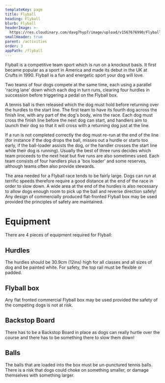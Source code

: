 ```yaml
---
templateKey: page
title: Flyball
heading: Flyball
blurb: Flyball
headerImage: >-
  https://res.cloudinary.com/davg7hyp7/image/upload/v1567676990/Flyball_-_Copy_wxnwff.png
smallHeader: true
parent: /activities
order: 3
appPath: /flyball
---
```


Flyball is a competitive team sport which is run on a knockout basis. It first became popular as a sport in America and made its debut in the UK at Crufts in 1990. Flyball is a fun and energetic sport your dog will love.

Two teams of four dogs compete at the same time, each using a parallel 'racing lane' down which each dog in turn runs, clearing four hurdles in succession before triggering a pedal on the Flyball box.

A tennis ball is then released which the dog must hold before returning over the hurdles to the start line. The first team to have its fourth dog across the finish line, with any part of the dog's body, wins the race. Each dog must cross the finish line before the next dog can start, and handlers aim to launch their dog so that it will cross with a returning dog just at the line.

If a run is not completed correctly the dog must re-run at the end of the line (for instance if the dog drops the ball, misses out a hurdle or starts too early, if the ball-loader assists the dog, or the handler crosses the start line while their dog is running). Usually the best of three runs decides which team proceeds to the next heat but five runs are also sometimes used. Each team consists of four handlers plus a 'box loader' and some reserves, although teams often also provide stewards.

The area needed for a Flyball race tends to be fairly large. Dogs can run at terrific speeds therefore require a good distance at the end of the race in order to slow down. A wide area at the end of the hurdles is also necessary to allow dogs enough room to pick up the ball and reverse direction safely! Any design of commercially produced flat-fronted Flyball box may be used provided the principles of safety are maintained.

# Equipment

There are 4 pieces of equipment required for Flyball:

## Hurdles

The hurdles should be 30.9cm (12ins) high for all classes and all sizes of dog and be painted white. For safety, the top rail must be flexible or padded.

## Flyball box

Any flat fronted commercial Flyball box may be used provided the safety of the competing dogs is not at risk.

## Backstop Board

There has to be a Backstop Board in place as dogs can really hurtle over the course and there has to be something there to slow them down!

## Balls

The balls that are loaded into the box must be un-punctured tennis balls. There is a risk that dogs could choke on something smaller, or damage themselves with something larger.
